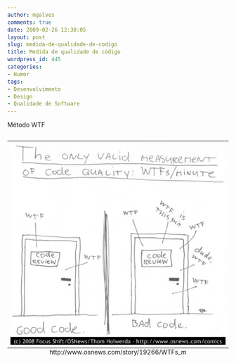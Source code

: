 ```yaml
---
author: mgalves
comments: true
date: 2009-02-26 12:38:05
layout: post
slug: medida-de-qualidade-de-codigo
title: Medida de qualidade de código
wordpress_id: 445
categories:
- Humor
tags:
- Desenvolvimento
- Design
- Qualidade de Software
---
```


Método WTF

<table align="center" style="margin-top: 2em; margin-bottom: 2em">
    <caption align="bottom">http://www.osnews.com/story/19266/WTFs_m</caption>
    <tr><td>
     <img src="/images/2009-02-26-medida-de-qualidade-de-codigo/wtfm.jpg" />
    </td></tr>
</table>
